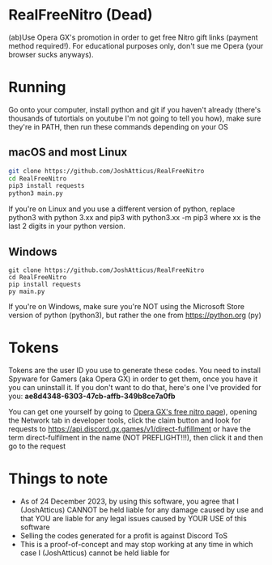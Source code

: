 # RealFreeNitro (Dead)
(ab)Use Opera GX's promotion in order to get free Nitro gift links (payment method required!). For educational purposes only, don't sue me Opera (your browser sucks anyways).

# Running
Go onto your computer, install python and git if you haven't already (there's thousands of tutortials on youtube I'm not going to tell you how), make sure they're in PATH, then run these commands depending on your OS

## macOS and most Linux
```bash
git clone https://github.com/JoshAtticus/RealFreeNitro
cd RealFreeNitro
pip3 install requests
python3 main.py
```
If you're on Linux and you use a different version of python, replace python3 with python 3.xx and pip3 with python3.xx -m pip3 where xx is the last 2 digits in your python version.

## Windows
```batch
git clone https://github.com/JoshAtticus/RealFreeNitro
cd RealFreeNitro
pip install requests
py main.py
```

If you're on Windows, make sure you're NOT using the Microsoft Store version of python (python3), but rather the one from https://python.org (py)

# Tokens
Tokens are the user ID you use to generate these codes. You need to install Spyware for Gamers (aka Opera GX) in order to get them, once you have it you can uninstall it. If you don't want to do that, here's one I've provided for you: **ae8d4348-6303-47cb-affb-349b8ce7a0fb**

You can get one yourself by going to [Opera GX's free nitro page](https://www.opera.com/gx/discord-nitro)), opening the Network tab in developer tools, click the claim button and look for requests to https://api.discord.gx.games/v1/direct-fulfillment or have the term direct-fulfilment in the name (NOT PREFLIGHT!!!), then click it and then go to the request

# Things to note
- As of 24 December 2023, by using this software, you agree that I (JoshAtticus) CANNOT be held liable for any damage caused by use and that YOU are liable for any legal issues caused by YOUR USE of this software
- Selling the codes generated for a profit is against Discord ToS
- This is a proof-of-concept and may stop working at any time in which case I (JoshAtticus) cannot be held liable for

